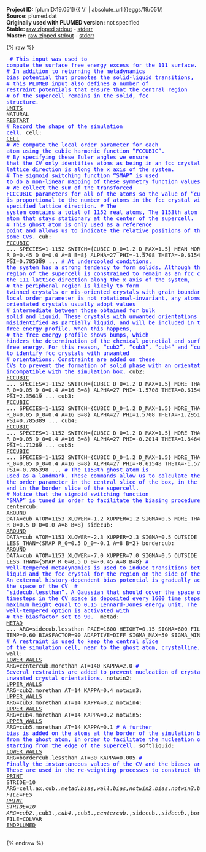 **Project ID:** [plumID:19.051]({{ '/' | absolute_url }}eggs/19/051/)  
**Source:** plumed.dat  
**Originally used with PLUMED version:** not specified  
**Stable:** [raw zipped stdout](plumed.dat.plumed.stdout.txt.zip) - [stderr](plumed.dat.plumed.stderr)  
**Master:** [raw zipped stdout](plumed.dat.plumed_master.stdout.txt.zip) - [stderr](plumed.dat.plumed_master.stderr)  

{% raw %}<pre>
<span style="color:blue"># This input was used to compute the surface free energy excess for the 111 surface. </span>
<span style="color:blue"># In addition to returning the metadynamics bias potential that promotes the solid-liquid transitions, </span>
<span style="color:blue"># this PLUMED input also defines a number of restraint potentials that ensure that the central region </span>
<span style="color:blue"># of the supercell remains in the solid, fcc structure.</span>
<a href="https://plumed.github.io/doc-master/user-doc/html/_u_n_i_t_s.html">UNITS</a> NATURAL
<a href="https://plumed.github.io/doc-master/user-doc/html/_r_e_s_t_a_r_t.html">RESTART</a>
<span style="color:blue"># Record the shape of the simulation cell.</span>
cell: <a href="https://plumed.github.io/doc-master/user-doc/html/_c_e_l_l.html">CELL</a>
<span style="color:blue"># We compute the local order parameter for each atom using the cubic harmonic function “FCCUBIC”. </span>
<span style="color:blue"># By specifying these Euler angles we ensure that the CV only identifies atoms as being in an fcc crystals if the 111 lattice direction is along the x axis of the system. </span>
<span style="color:blue"># The sigmoid switching function “SMAP” is used to do a non-linear mapping of these symmetry function values. </span>
<span style="color:blue"># We collect the sum of the transforced FCCCUBIC parameters for all of the atoms so the value of “cub.morethan” is proportional to the number of atoms in the fcc crystal with the specified lattice direction.</span>
<span style="color:blue"># The system contains a total of 1152 real atoms, The 1153th atom is a “ghost” atom that stays stationary at the center of the supercell. </span>
<span style="color:blue"># This ghost atom is only used as a reference point and allows us to indicate the relative positions of the atoms in some CVs.</span>
cub: <a href="https://plumed.github.io/doc-master/user-doc/html/_f_c_c_u_b_i_c.html">FCCUBIC</a> ...
SPECIES=1-1152 SWITCH={CUBIC D_0=1.2 D_MAX=1.5}
MEAN
MORE_THAN={SMAP R_0=0.45 D_0=0.0 A=8 B=8}
ALPHA=27 PHI=-1.5708 THETA=-0.61548 PSI=0.785389
... 
<span style="color:blue"># At undercooled conditions, the system has a strong tendency to form solids. Although the central region of the supercell is constrained to remain as an fcc crystal with the 111 lattice direction along the x axis of the system, </span>
<span style="color:blue"># the peripheral region is likely to form twinned crystals or mis-oriented crystals with grain boundaries. As the local order parameter is not rotational-invariant, any atoms in wrongly orientated crystals usually adopt values </span>
<span style="color:blue"># intermediate between those obtained for bulk solid and liquid. These crystals with unwanted orientations will be misidentified as partially liquid, and will be included in the computed free energy profile. When this happens, </span>
<span style="color:blue"># the free energy profile shows bumps, which hinders the determination of the chemical potnetial and surface excess free energy. For this reason, “cub2”, “cub3”, “cub4” and “cub5” are used to identify fcc crystals with unwanted </span>
<span style="color:blue"># orientations. Constraints are added on these CVs to prevent the formation of solid phase with an orientation incompatible with the simulation box.</span>
cub2: <a href="https://plumed.github.io/doc-master/user-doc/html/_f_c_c_u_b_i_c.html">FCCUBIC</a> ...
SPECIES=1-1152 SWITCH={CUBIC D_0=1.2 D_MAX=1.5}
MORE_THAN={SMAP R_0=0.05 D_0=0.4 A=16 B=8}
ALPHA=27 PHI=-1.5708 THETA=0.61548 PSI=2.35619
... 
cub3: <a href="https://plumed.github.io/doc-master/user-doc/html/_f_c_c_u_b_i_c.html">FCCUBIC</a> ...
SPECIES=1-1152 SWITCH={CUBIC D_0=1.2 D_MAX=1.5}
MORE_THAN={SMAP R_0=0.05 D_0=0.4 A=16 B=8}
ALPHA=27 PHI=1.5708 THETA=-1.29515 PSI=0.785389
... 
cub4: <a href="https://plumed.github.io/doc-master/user-doc/html/_f_c_c_u_b_i_c.html">FCCUBIC</a> ...
SPECIES=1-1152 SWITCH={CUBIC D_0=1.2 D_MAX=1.5}
MORE_THAN={SMAP R_0=0.05 D_0=0.4 A=16 B=8}
ALPHA=27 PHI=-0.2014 THETA=1.84644 PSI=1.71269
... 
cub5: <a href="https://plumed.github.io/doc-master/user-doc/html/_f_c_c_u_b_i_c.html">FCCUBIC</a> ...
SPECIES=1-1152 SWITCH={CUBIC D_0=1.2 D_MAX=1.5}
MORE_THAN={SMAP R_0=0.05 D_0=0.4 A=16 B=8}
ALPHA=27 PHI=-0.61548 THETA=-1.5708 PSI=-0.785398
... 
<span style="color:blue"># The 1153th ghost atom is used as a landmark. These commands allow us to calculate the value of the order parameter in the central slice of the box, in the side regions and in the border slice of the supercell. </span>
<span style="color:blue"># Notice that the sigmoid switching function “SMAP” is tuned in order to facilitate the biasing procedures.</span>
centercub: <a href="https://plumed.github.io/doc-master/user-doc/html/_a_r_o_u_n_d.html">AROUND</a> DATA=cub ATOM=1153 XLOWER=-1.2 XUPPER=1.2 SIGMA=0.5 MORE_THAN={SMAP R_0=0.5 D_0=0.0 A=8 B=8}
sidecub: <a href="https://plumed.github.io/doc-master/user-doc/html/_a_r_o_u_n_d.html">AROUND</a> DATA=cub ATOM=1153 XLOWER=-2.3 XUPPER=2.3 SIGMA=0.5 OUTSIDE LESS_THAN={SMAP R_0=0.5 D_0=-0.1 A=8 B=2}
bordercub: <a href="https://plumed.github.io/doc-master/user-doc/html/_a_r_o_u_n_d.html">AROUND</a> DATA=cub ATOM=1153 XLOWER=-7.0 XUPPER=7.0 SIGMA=0.5 OUTSIDE LESS_THAN={SMAP R_0=0.5 D_0=-0.45 A=8 B=8}
<span style="color:blue"># Well-tempered metadynamics is used to induce transitions between the liquid and the fcc crystal for the region on the side of the supercell. An external history-dependent bias potential is gradually accumulated in the space of the CV </span>
<span style="color:blue"># “sidecub.lessthan”. A Gaussian that should cover the space of 600 timesteps in the CV space is deposited every 1600 time steps, with the maximum height equal to 0.15 Lennard-Jones energy unit. The well-tempered option is activated with </span>
<span style="color:blue"># the biasfactor set to 90. </span>
metad: <a href="https://plumed.github.io/doc-master/user-doc/html/_m_e_t_a_d.html">METAD</a> ...
ARG=sidecub.lessthan
PACE=1600 HEIGHT=0.15 SIGMA=600 FILE=HILLS
TEMP=0.60 BIASFACTOR=90
ADAPTIVE=DIFF SIGMA_MAX=50 SIGMA_MIN=0.1
... 
<span style="color:blue"># A restraint is used to keep the central slice of the simulation cell, near to the ghost atom, crystalline.</span>
wall: <a href="https://plumed.github.io/doc-master/user-doc/html/_l_o_w_e_r__w_a_l_l_s.html">LOWER_WALLS</a> ARG=centercub.morethan AT=140 KAPPA=2.0
<span style="color:blue"># Several restraints are added to prevent nucleation of crystals with unwanted crystal orientations.</span>
notwin2: <a href="https://plumed.github.io/doc-master/user-doc/html/_u_p_p_e_r__w_a_l_l_s.html">UPPER_WALLS</a> ARG=cub2.morethan AT=14 KAPPA=0.4
notwin3: <a href="https://plumed.github.io/doc-master/user-doc/html/_u_p_p_e_r__w_a_l_l_s.html">UPPER_WALLS</a> ARG=cub3.morethan AT=14 KAPPA=0.2
notwin4: <a href="https://plumed.github.io/doc-master/user-doc/html/_u_p_p_e_r__w_a_l_l_s.html">UPPER_WALLS</a> ARG=cub4.morethan AT=14 KAPPA=0.2
notwin5: <a href="https://plumed.github.io/doc-master/user-doc/html/_u_p_p_e_r__w_a_l_l_s.html">UPPER_WALLS</a> ARG=cub5.morethan AT=14 KAPPA=0.1
<span style="color:blue"># A further bias is added on the atoms at the border of the simulation box far away from the ghost atom, in order to facilitate the nucleation of the melt starting from the edge of the supercell.</span>
softliquid: <a href="https://plumed.github.io/doc-master/user-doc/html/_l_o_w_e_r__w_a_l_l_s.html">LOWER_WALLS</a> ARG=bordercub.lessthan AT=30 KAPPA=0.005
<span style="color:blue"># Finally the instantaneous values of the CV and the biases are recorded. These are used in the re-weighting processes to construct the FES</span>
<a href="https://plumed.github.io/doc-master/user-doc/html/_p_r_i_n_t.html">PRINT</a> STRIDE=10 ARG=cell.ax,cub.*,metad.bias,wall.bias,notwin2.bias,notwin3.bias,notwin4.bias,notwin5.bias,softliquid.bias FILE=FES
<a href="https://plumed.github.io/doc-master/user-doc/html/_p_r_i_n_t.html">PRINT</a> STRIDE=10 ARG=cub2.*,cub3.*,cub4.*,cub5.*,centercub.*,sidecub.*,sidecub.*,bordercub.*  FILE=COLVAR
<a href="https://plumed.github.io/doc-master/user-doc/html/_e_n_d_p_l_u_m_e_d.html">ENDPLUMED</a>
<span style="color:blue"></span>
</pre>{% endraw %}
